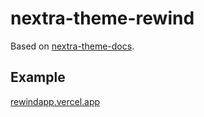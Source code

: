 # nextra-theme-rewind

Based on  [nextra-theme-docs](https://github.com/shuding/nextra/tree/core/packages/nextra-theme-docs).

## Example

[rewindapp.vercel.app](https://rewindapp.vercel.app/)
